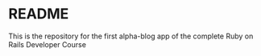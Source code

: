 # README

This is the repository for the first alpha-blog app of the complete Ruby on Rails Developer Course